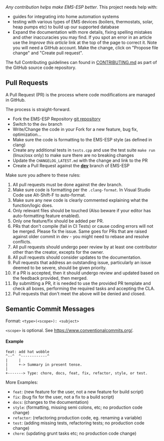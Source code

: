_Any contribution helps make EMS-ESP better_. This project needs help with:

- guides for integrating into home automation systems
- testing with various types of EMS devices (boilers, thermostats, solar, heap pumps etc) to build up our supported database
- Expand the documentation with more details, fixing spelling mistakes and other inaccuracies you may find. If you spot an error in an article use the _Improve this article_ link at the top of the page to correct it. Note you will need a GitHub account. Make the change, click on "Propose file change" and "Create pull request".

The full Contributing guidelines can found in [CONTRIBUTING.md](https://github.com/emsesp/EMS-ESP32/blob/main/CONTRIBUTING.md) as part of the GitHub source code repository.

## Pull Requests

A Pull Request (PR) is the process where code modifications are managed in GitHub.

The process is straight-forward.

- Fork the EMS-ESP Repository [git repository](https://github.com/emsesp/EMS-ESP32)
- Switch to the `dev` branch
- Write/Change the code in your Fork for a new feature, bug fix, optimization...
- Make sure the code is formatting to the EMS-ESP style (as defined in clang)
- Create any additional tests in `tests.cpp` and use the test suite `make run` (linux/osx only) to make sure there are no breaking changes
- Update the `CHANGELOG_LATEST.md` with the change and link to the PR
- Create a Pull Request against the [**dev**](https://github.com/emsesp/EMS-ESP32/tree/dev) branch of EMS-ESP

Make sure you adhere to these rules:

1. All pull requests must be done against the dev branch.
2. Make sure code is formatting per the `.clang-format`. In Visual Studio Code use Alt-Shift-F to auto-format.
3. Make sure any new code is clearly commented explaining what the function/logic does.
4. Only relevant files should be touched (Also beware if your editor has auto-formatting feature enabled).
5. Only one feature/fix should be added per PR.
6. PRs that don't compile (fail in CI Tests) or cause coding errors will not be merged. Please fix the issue. Same goes for PRs that are raised against older commit in dev - you might need to rebase and resolve conflicts.
7. All pull requests should undergo peer review by at least one contributor other than the creator, excepts for the owner.
8. All pull requests should consider updates to the documentation.
9. Pull requests that address an outstanding issue, particularly an issue deemed to be severe, should be given priority.
10. If a PR is accepted, then it should undergo review and updated based on the feedback provided, then merged.
11. By submitting a PR, it is needed to use the provided PR template and check all boxes, performing the required tasks and accepting the CLA.
12. Pull requests that don't meet the above will be denied and closed.

## Semantic Commit Messages

Format: `<type>(<scope>): <subject>`

`<scope>` is optional. See <https://www.conventionalcommits.org/>.

#### Example

```
feat: add hat wobble
^--^  ^------------^
|     |
|     +-> Summary in present tense.
|
+-------> Type: chore, docs, feat, fix, refactor, style, or test.
```

More Examples:

- `feat`: (new feature for the user, not a new feature for build script)
- `fix`: (bug fix for the user, not a fix to a build script)
- `docs`: (changes to the documentation)
- `style`: (formatting, missing semi colons, etc; no production code change)
- `refactor`: (refactoring production code, eg. renaming a variable)
- `test`: (adding missing tests, refactoring tests; no production code change)
- `chore`: (updating grunt tasks etc; no production code change)
